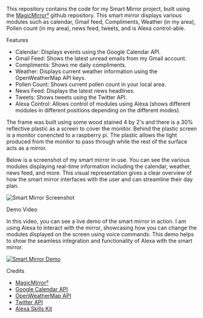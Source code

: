 This repository contains the code for my Smart Mirror project, built using the [MagicMirror²](https://github.com/MichMich/MagicMirror) github repository. This smart mirror displays various modules such as calendar, Gmail feed, Compliments, Weather (in my area), Pollen count (in my area), news feed, tweets, and is Alexa control-able.

Features

- Calendar: Displays events using the Google Calendar API.
- Gmail Feed: Shows the latest unread emails from my Gmail account.
- Compliments: Shows me daily compliments.
- Weather: Displays current weather information using the OpenWeatherMap API keys.
- Pollen Count: Shows current pollen count in your local area.
- News Feed: Displays the latest news headlines.
- Tweets: Shows tweets using the Twitter API.
- Alexa Control: Allows control of modules using Alexa (shows different modules in different positions depending on the different modes).

The frame was built using some wood stained 4 by 2's and there is a 30% reflective plastic as a screen to cover the monitor. Behind the plastic screen is a monitor conencted to a raspberry pi. The plastic allows the light produced from the monitor to pass through while the rest of the surface acts as a mirror.

Below is a screenshot of my smart mirror in use. You can see the various modules displaying real-time information including the calendar, weather, news feed, and more. This visual representation gives a clear overview of how the smart mirror interfaces with the user and can streamline their day plan.

![Smart Mirror Screenshot](https://github.com/user-attachments/assets/63d7d205-c826-49bc-84dd-bfae00d27e0b)

Demo Video

In this video, you can see a live demo of the smart mirror in action. I am using Alexa to interact with the mirror, showcasing how you can change the modules displayed on the screen using voice commands. This demo helps to show the seamless integration and functionality of Alexa with the smart mirror.

[![Smart Mirror Demo](https://github.com/user-attachments/assets/84f04a63-4e9e-4597-804a-00e303a1b65d)](https://github.com/user-attachments/assets/84f04a63-4e9e-4597-804a-00e303a1b65d "Smart Mirror Demo Video")

Credits

- [MagicMirror²](https://github.com/MichMich/MagicMirror)
- [Google Calendar API](https://developers.google.com/calendar)
- [OpenWeatherMap API](https://openweathermap.org/api)
- [Twitter API](https://developer.twitter.com/en/docs/twitter-api)
- [Alexa Skills Kit](https://developer.amazon.com/en-US/alexa/alexa-skills-kit)
